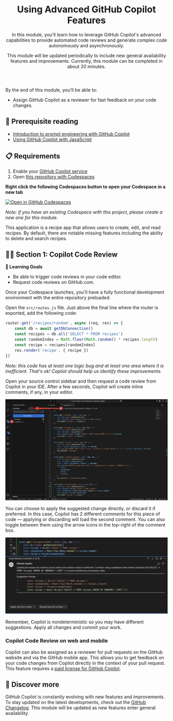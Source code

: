 <header>

# Using Advanced GitHub Copilot Features

In this module, you'll learn how to leverage GitHub Copilot's advanced capabilities to provide automated code reviews and generate complex code autonomously and asynchronously.

This module will be updated periodically to include new general availability features and improvements. Currently, this module can be completed in about 20 minutes.

</header>

By the end of this module, you’ll be able to:

- Assign GitHub Copilot as a reviewer for fast feedback on your code changes.

## 📖 Prerequisite reading

- [Introduction to prompt engineering with GitHub Copilot](https://learn.microsoft.com/training/modules/introduction-prompt-engineering-with-github-copilot//?WT.mc_id=academic-113596-abartolo)
- [Using GitHub Copilot with JavaScript](https://learn.microsoft.com/training/modules/introduction-copilot-javascript/?WT.mc_id=academic-113596-abartolo)

## 📋 Requirements

1. Enable your [GitHub Copilot service](https://github.com/github-copilot/signup)
1. Open [this repository with Codespaces](https://codespaces.new/github-samples/node-recipe-app?quickstart=1)

**Right click the following Codespaces button to open your Codespace in a new tab**

[![Open in GitHub Codespaces](https://github.com/codespaces/badge.svg)](https://codespaces.new/github-samples/node-recipe-app?quickstart=1)

_Note: if you have an existing Codespace with this project, please create a new one for this module._

This application is a recipe app that allows users to create, edit, and read recipes. By default, there are notable missing features including the ability to delete and search recipes.

## 🧑‍💻 Section 1: Copilot Code Review

**🎯 Learning Goals**

- Be able to trigger code reviews in your code editor.
- Request code reviews on GitHub.com.

Once your Codespace launches, you'll have a fully functional development environment with the entire repository preloaded.

Open the `src/routes.js` file. Just above the final line where the router is exported, add the following code:

```js
router.get('/recipes/random', async (req, res) => {
	const db = await getDbConnection()
	const recipes = db.all('SELECT * FROM recipes')
	const randomIndex = Math.floor(Math.random() * recipes.length)
	const recipe = recipes[randomIndex]
	res.render('recipe', { recipe })
})
```

_Note: this code has at least one logic bug and at least one area where it is inefficient. That's ok! Copilot should help us identify these improvements._

Open your source control sidebar and then request a code review from Copilot in your IDE. After a few seconds, Copilot will create inline comments, if any, in your editor.

![Click source control icon in activity bar and then the code review button above the commit message box.](./images/request-ccr-ide.png)

You can choose to apply the suggested change directly, or discard it if preferred. In this case, Copilot has 2 different comments for this piece of code — applying or discarding will load the second comment. You can also toggle between them using the arrow icons in the top-right of the comment box.

![Copilot inline comments in the editor showing a suggested change for efficiency. There is an "Apply and Go to Next" button and a a button fir discard. Visible is comment 1 of 2.](./images/ccr-ide-comment.png)

Remember, Copilot is nondeterministic so you may have different suggestions. Apply all changes and commit your work.

### Copilot Code Review on web and mobile

Copilot can also be assigned as a reviewer for pull requests on the GitHub website and via the GitHub mobile app. This allows you to get feedback on your code changes from Copilot directly in the context of your pull request. This feature requires a [paid license for GitHub Copilot](https://github.com/features/copilot#pricing).

## 📖 Discover more

GitHub Copilot is constantly evolving with new features and improvements. To stay updated on the latest developments, check out the [GitHub Changelog](https://github.blog/changelog/?label=copilot). This module will be updated as new features enter general availability.
